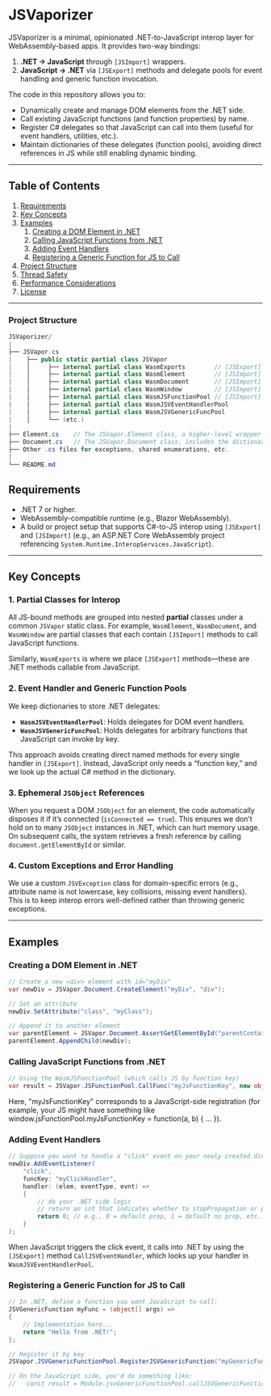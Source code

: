 # JSVaporizer

JSVaporizer is a minimal, opinionated .NET-to-JavaScript interop layer for WebAssembly-based apps. It provides two-way bindings:

1. **.NET → JavaScript** through `[JSImport]` wrappers.
2. **JavaScript → .NET** via `[JSExport]` methods and delegate pools for event handling and generic function invocation.

The code in this repository allows you to:
- Dynamically create and manage DOM elements from the .NET side.
- Call existing JavaScript functions (and function properties) by name.
- Register C# delegates so that JavaScript can call into them (useful for event handlers, utilities, etc.).
- Maintain dictionaries of these delegates (function pools), avoiding direct references in JS while still enabling dynamic binding.

---

## Table of Contents

1. [Requirements](#requirements)  
2. [Key Concepts](#key-concepts)  
3. [Examples](#examples)  
   1. [Creating a DOM Element in .NET](#creating-a-dom-element-in-net)  
   2. [Calling JavaScript Functions from .NET](#calling-javascript-functions-from-net)  
   3. [Adding Event Handlers](#adding-event-handlers)  
   4. [Registering a Generic Function for JS to Call](#registering-a-generic-function-for-js-to-call)  
4. [Project Structure](#project-structure)  
5. [Thread Safety](#thread-safety)  
6. [Performance Considerations](#performance-considerations)  
7. [License](#license)  

---

### Project Structure

```csharp
JSVaporizer/
|
├── JSVapor.cs
|    ├── public static partial class JSVapor
|    │     ├── internal partial class WasmExports        // [JSExport] methods
|    │     ├── internal partial class WasmElement        // [JSImport] "element"...
|    │     ├── internal partial class WasmDocument       // [JSImport] "document"...
|    │     ├── internal partial class WasmWindow         // [JSImport] "window"...
|    │     ├── internal partial class WasmJSFunctionPool // [JSImport] "jsFunctionPool"...
|    │     ├── internal partial class WasmJSVEventHandlerPool
|    │     ├── internal partial class WasmJSVGenericFuncPool
|    │     └── (etc.)
|
├── Element.cs    // The JSVapor.Element class, a higher-level wrapper for DOM elements
├── Document.cs   // The JSVapor.Document class, includes the dictionary of known Elements, creation, getById, etc.
├── Other .cs files for exceptions, shared enumerations, etc.
|
└── README.md

```

## Requirements

- .NET 7 or higher.  
- WebAssembly-compatible runtime (e.g., Blazor WebAssembly).  
- A build or project setup that supports C#-to-JS interop using `[JSExport]` and `[JSImport]` (e.g., an ASP.NET Core WebAssembly project referencing `System.Runtime.InteropServices.JavaScript`).  

---

## Key Concepts

### 1. Partial Classes for Interop

All JS-bound methods are grouped into nested **partial** classes under a common `JSVapor` static class. For example, `WasmElement`, `WasmDocument`, and `WasmWindow` are partial classes that each contain `[JSImport]` methods to call JavaScript functions.

Similarly, `WasmExports` is where we place `[JSExport]` methods—these are .NET methods callable from JavaScript.

### 2. Event Handler and Generic Function Pools

We keep dictionaries to store .NET delegates:
- **`WasmJSVEventHandlerPool`**: Holds delegates for DOM event handlers.  
- **`WasmJSVGenericFuncPool`**: Holds delegates for arbitrary functions that JavaScript can invoke by key.  

This approach avoids creating direct named methods for every single handler in `[JSExport]`. Instead, JavaScript only needs a “function key,” and we look up the actual C# method in the dictionary.

### 3. Ephemeral `JSObject` References

When you request a DOM `JSObject` for an element, the code automatically disposes it if it’s connected (`isConnected == true`). This ensures we don’t hold on to many `JSObject` instances in .NET, which can hurt memory usage. On subsequent calls, the system retrieves a fresh reference by calling `document.getElementById` or similar.

### 4. Custom Exceptions and Error Handling

We use a custom `JSVException` class for domain-specific errors (e.g., attribute name is not lowercase, key collisions, missing event handlers). This is to keep interop errors well-defined rather than throwing generic exceptions.

---

## Examples

### Creating a DOM Element in .NET

```csharp
// Create a new <div> element with id="myDiv"
var newDiv = JSVapor.Document.CreateElement("myDiv", "div");

// Set an attribute
newDiv.SetAttribute("class", "myClass");

// Append it to another element
var parentElement = JSVapor.Document.AssertGetElementById("parentContainer");
parentElement.AppendChild(newDiv);

```

### Calling JavaScript Functions from .NET

```csharp
// Using the WasmJSFunctionPool (which calls JS by function key)
var result = JSVapor.JSFunctionPool.CallFunc("myJsFunctionKey", new object[] { "arg1", 42 });
```

Here, "myJsFunctionKey" corresponds to a JavaScript-side registration (for example, your JS might have something like window.jsFunctionPool.myJsFunctionKey = function(a, b) { ... }).

### Adding Event Handlers

```csharp
// Suppose you want to handle a "click" event on your newly created div.
newDiv.AddEventListener(
    "click", 
    funcKey: "myClickHandler",
    handler: (elem, eventType, evnt) =>
    {
        // do your .NET side logic
        // return an int that indicates whether to stopPropagation or preventDefault
        return 0; // e.g., 0 = default prop, 1 = default no prop, etc.
    }
);
```

When JavaScript triggers the click event, it calls into .NET by using the `[JSExport]` method `CallJSVEventHandler`, which looks up your handler in `WasmJSVEventHandlerPool`.

### Registering a Generic Function for JS to Call

```csharp
// In .NET, define a function you want JavaScript to call:
JSVGenericFunction myFunc = (object[] args) =>
{
    // Implementation here...
    return "Hello from .NET!";
};

// Register it by key
JSVapor.JSVGenericFunctionPool.RegisterJSVGenericFunction("myGenericFuncKey", myFunc);

// On the JavaScript side, you'd do something like:
//   const result = Module.jsvGenericFunctionPool.callJSVGenericFunction("myGenericFuncKey", ["any", "args"]);
```

